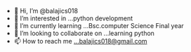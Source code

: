 - 👋 Hi, I’m @balajics018
- 👀 I’m interested in ...python development
- 🌱 I’m currently learning ...Bsc.computer Science Final year
- 💞️ I’m looking to collaborate on ...learning python
- 📫 How to reach me ...balajics018@gmail.com

<!---
balajics018/balajics018 is a ✨ special ✨ repository because its `README.md` (this file) appears on your GitHub profile.
You can click the Preview link to take a look at your changes.
--->
